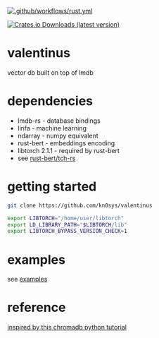 [![.github/workflows/rust.yml](https://github.com/kn0sys/valentinus/actions/workflows/rust.yml/badge.svg)](https://github.com/kn0sys/valentinus/actions/workflows/rust.yml)

[![Crates.io Downloads (latest version)](https://img.shields.io/crates/dv/valentinus)](https://crates.io/crates/valentinus)

# valentinus
vector db built on top of lmdb

# dependencies

* lmdb-rs        - database bindings
* linfa          - machine learning
* ndarray        - numpy equivalent
* rust-bert      - embeddings encoding
* libtorch 2.1.1 - required by rust-bert
* see [rust-bert/tch-rs](https://github.com/guillaume-be/rust-bert)

# getting started

```bash
git clone https://github.com/kn0sys/valentinus
```

```bash
export LIBTORCH="/home/user/libtorch"
export LD_LIBRARY_PATH="$LIBTORCH/lib"
export LIBTORCH_BYPASS_VERSION_CHECK=1
```

# examples

see [examples](./examples/embeddings.md)

# reference

[inspired by this chromadb python tutorial](https://realpython.com/chromadb-vector-database/#what-is-a-vector-database)